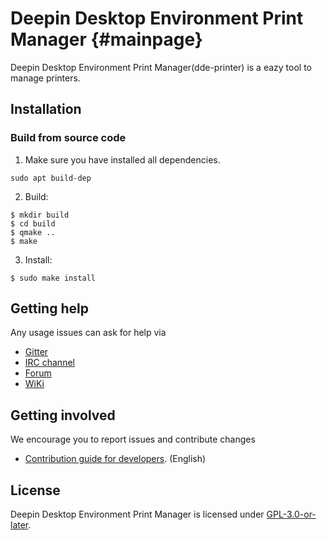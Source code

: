 # Deepin Desktop Environment Print Manager {#mainpage}

Deepin Desktop Environment Print Manager(dde-printer) is a eazy tool to manage printers.

## Installation

### Build from source code

1. Make sure you have installed all dependencies.
````
sudo apt build-dep
````

2. Build:

````
$ mkdir build
$ cd build
$ qmake ..
$ make
````

3. Install:

````
$ sudo make install
````

## Getting help

Any usage issues can ask for help via

* [Gitter](https://gitter.im/orgs/linuxdeepin/rooms)
* [IRC channel](https://webchat.freenode.net/?channels=deepin)
* [Forum](https://bbs.deepin.org)
* [WiKi](https://wiki.deepin.org/)

## Getting involved

We encourage you to report issues and contribute changes

* [Contribution guide for developers](https://github.com/linuxdeepin/developer-center/wiki/Contribution-Guidelines-for-Developers-en). (English)

## License

Deepin Desktop Environment Print Manager is licensed under [GPL-3.0-or-later](LICENSE).
